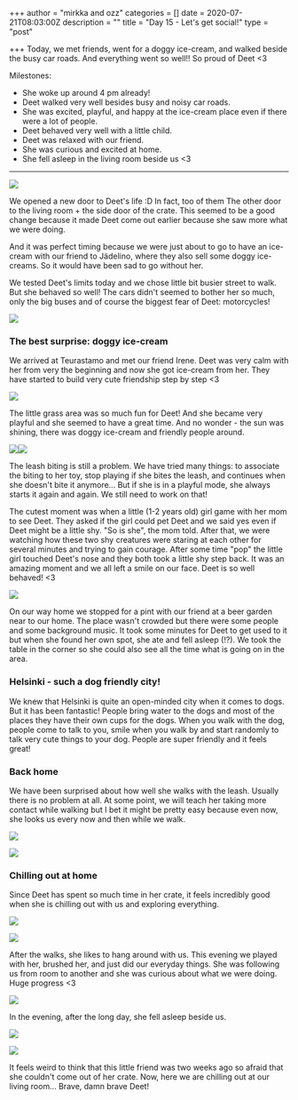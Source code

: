 +++
author = "mirkka and ozz"
categories = []
date = 2020-07-21T08:03:00Z
description = ""
title = "Day 15 - Let's get social!"
type = "post"

+++
Today, we met friends, went for a doggy ice-cream, and walked beside the busy car roads. And everything went so well!! So proud of Deet <3

Milestones:

* She woke up around 4 pm already!
* Deet walked very well besides busy and noisy car roads.
* She was excited, playful, and happy at the ice-cream place even if there were a lot of people.
* Deet behaved very well with a little child.
* Deet was relaxed with our friend.
* She was curious and excited at home.
* She fell asleep in the living room beside us <3

***

![](/images/20200719_145221.jpg)

We opened a new door to Deet's life :D In fact, too of them The other door to the living room + the side door of the crate. This seemed to be a good change because it made Deet come out earlier because she saw more what we were doing.

And it was perfect timing because we were just about to go to have an ice-cream with our friend to Jädelino, where they also sell some doggy ice-creams. So it would have been sad to go without her.

We tested Deet's limits today and we chose little bit busier street to walk. But she behaved so well! The cars didn't seemed to bother her so much, only the big buses and of course the biggest fear of Deet: motorcycles!

![](/images/20200719_185843.jpg)

### The best surprise: doggy ice-cream

We arrived at Teurastamo and met our friend Irene. Deet was very calm with her from very the beginning and now she got ice-cream from her. They have started to build very cute friendship step by step <3

![](/images/20200719_171423.jpg)

The little grass area was so much fun for Deet! And she became very playful and she seemed to have a great time. And no wonder - the sun was shining,  there was doggy ice-cream and friendly people around.

![](/images/20200719_173055.jpg)![](/images/img_20200719_175858.jpg)

The leash biting is still a problem. We have tried many things: to associate the biting to her toy, stop playing if she bites the leash, and continues when she doesn't bite it anymore... But if she is in a playful mode, she always starts it again and again. We still need to work on that!

The cutest moment was when a little (1-2 years old) girl game with her mom to see Deet. They asked if the girl could pet Deet and we said yes even if Deet might be a little shy. "So is she", the mom told. After that, we were watching how these two shy creatures were staring at each other for several minutes and trying to gain courage. After some time "pop" the little girl touched Deet's nose and they both took a little shy step back. It was an amazing moment and we all left a smile on our face. Deet is so well behaved! <3

![](/images/20200719_195341.jpg)

On our way home we stopped for a pint with our friend at a beer garden near to our home. The place wasn't crowded but there were some people and some background music. It took some minutes for Deet to get used to it but when she found her own spot, she ate and fell asleep (!?). We took the table in the corner so she could also see all the time what is going on in the area.

### Helsinki - such a dog friendly city!

We knew that Helsinki is quite an open-minded city when it comes to dogs. But it has been fantastic! People bring water to the dogs and most of the places they have their own cups for the dogs. When you walk with the dog, people come to talk to you, smile when you walk by and start randomly to talk very cute things to your dog. People are super friendly and it feels great!

### Back home

We have been surprised about how well she walks with the leash. Usually there is no problem at all. At some point, we will teach her taking more contact while walking but I bet it might be pretty easy because even now, she looks us every now and then while we walk.

![](/images/20200719_211155.jpg)

![](/images/img_20200719_210507.jpg)

### Chilling out at home

Since Deet has spent so much time in her crate, it feels incredibly good when she is chilling out with us and exploring everything.

![](/images/20200719_215207.jpg)

![](/images/20200719_224239.jpg)

After the walks, she likes to hang around with us. This evening we played with her, brushed her, and just did our everyday things. She was following us from room to another and she was curious about what we were doing. Huge progress <3

![](/images/20200719_220510.jpg)

In the evening, after the long day, she fell asleep beside us.

![](/images/20200719_224024.jpg)

![](/images/20200719_230342.jpg)

It feels weird to think that this little friend was two weeks ago so afraid that she couldn't come out of her crate. Now, here we are chilling out at our living room... Brave, damn brave Deet!